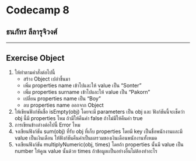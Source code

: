 # Codecamp 8
## **ธนภัทร ลีลารุจิวงศ์**
_______
## Exercise Object
1. ให้ทำตามคำสั่งต่อไปนี้
    - สร้าง Object เปล่าขึ้นมา
    - เพิ่ม properties name เข้าไปและให้ value เป็น “Sonter”
    - เพิ่ม properties surname เข้าไปและให้ value เป็น “Pakorn”
    - เปลี่ยน properties name เป็น “Boy”
    - ลบ properties name ออกจาก Object
2. ให้เขียนฟังก์ชันชื่อ isEmpty(obj) โดยจะมี parameters เป็น obj และ ฟังก์ชันนี้จะเช็คว่า obj นี้มี properties ไหม 
ถ้ามีให้คืนค่า false ถ้าไม่มีให้คืนค่า true
3. การเขียนข้างล่างต่อไปนี้ Error ไหม
4. จงเขียนฟังก์ชัน sum(obj) ที่รับ obj ที่เก็บ properties โดยมี key เป็นชื่อพนักงานและมี value เป็นเงินเดือน 
ให้ฟังก์ชันคืนค่าเป็นผลรวมของเงินเดือนพนักงานทั้งหมด
5. จงเขียนฟังก์ชัน multiplyNumeric(obj, times) โดยถ้า properties นั้นมี value เป็น number 
ให้คูณ value นั้นด้วย times ถ้าข้อมูลเเป็นอย่างอื่นไม่ต้องทำอะไร
